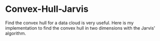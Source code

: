# Convex-Hull-Jarvis
Find the convex hull for a data cloud is very useful. Here is my implementation to find the convex hull in two dimensions with the Jarvis' algorithm. 
